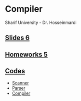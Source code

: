 # Compiler

Sharif University - Dr. Hosseinmardi

## [Slides 6](https://github.com/saaz742/Compiler/tree/main/slide)

## [Homeworks 5](https://github.com/saaz742/Compiler/tree/main/Homeworks)

## [Codes](https://github.com/saaz742/Compiler/tree/main/Codes)
  - [Scanner](https://github.com/saaz742/Compiler/tree/main/Codes/1)
  - [Parser](https://github.com/saaz742/Compiler/tree/main/Codes/2)
  - [Compiler](https://github.com/saaz742/Compiler/tree/main/Codes/3)
